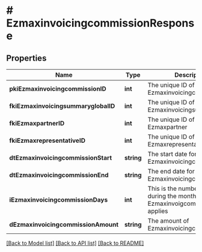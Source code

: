 # # EzmaxinvoicingcommissionResponse

## Properties

Name | Type | Description | Notes
------------ | ------------- | ------------- | -------------
**pkiEzmaxinvoicingcommissionID** | **int** | The unique ID of the Ezmaxinvoicingcommission | [optional]
**fkiEzmaxinvoicingsummaryglobalID** | **int** | The unique ID of the Ezmaxinvoicingsummaryglobal | [optional]
**fkiEzmaxpartnerID** | **int** | The unique ID of the Ezmaxpartner | [optional]
**fkiEzmaxrepresentativeID** | **int** | The unique ID of the Ezmaxrepresentative | [optional]
**dtEzmaxinvoicingcommissionStart** | **string** | The start date for the Ezmaxinvoicingcommission |
**dtEzmaxinvoicingcommissionEnd** | **string** | The end date for the Ezmaxinvoicingcommission |
**iEzmaxinvoicingcommissionDays** | **int** | This is the number of days during the month on which the Ezmaxinvoigcommission applies |
**dEzmaxinvoicingcommissionAmount** | **string** | The amount of Ezmaxinvoicingcommission |

[[Back to Model list]](../../README.md#models) [[Back to API list]](../../README.md#endpoints) [[Back to README]](../../README.md)
